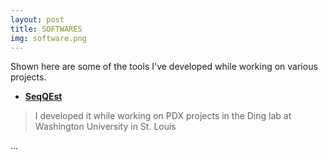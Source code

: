 ```yaml
---
layout: post
title: SOFTWARES
img: software.png
---
```


Shown here are some of the tools I've developed while working on various projects. <br />

* **[SeqQEst](https://github.com/hsun9/SeqQEst)** 
> I developed it while working on PDX projects in the Ding lab at Washington University in St. Louis 


...


